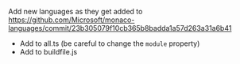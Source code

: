 
Add new languages as they get added to  https://github.com/Microsoft/monaco-languages/commit/23b305079f10cb365b8badda1a57d263a31a6b41

* Add to all.ts (be careful to change the `module` property)
* Add to buildfile.js
